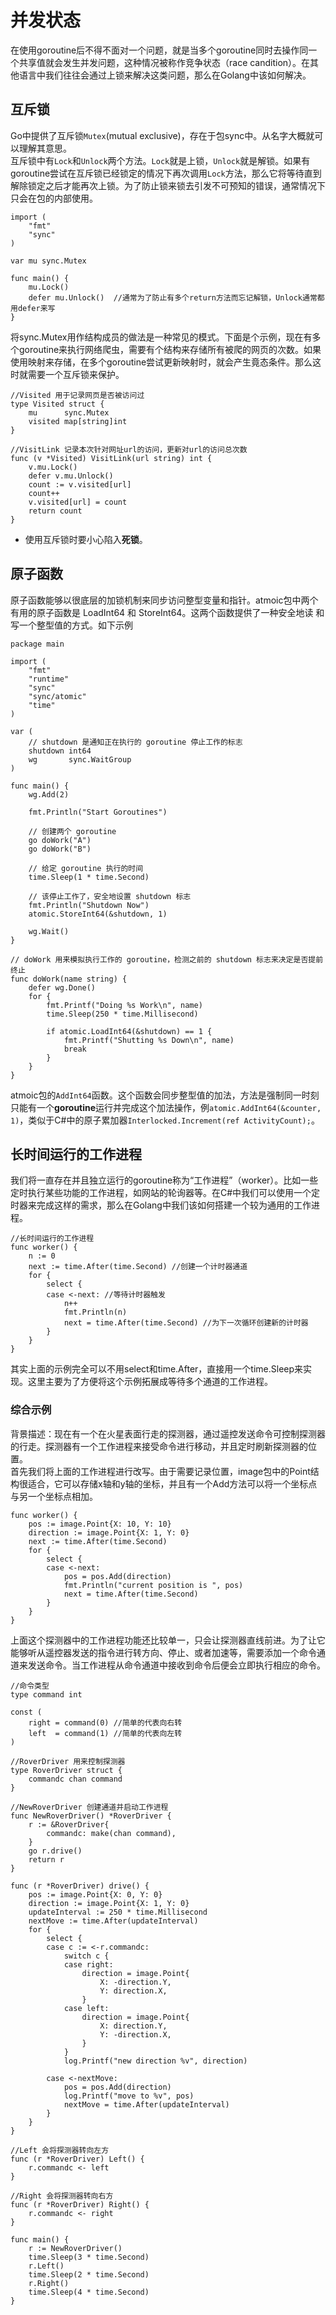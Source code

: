 # 并发状态

在使用goroutine后不得不面对一个问题，就是当多个goroutine同时去操作同一个共享值就会发生并发问题，这种情况被称作竞争状态（race candition）。在其他语言中我们往往会通过上锁来解决这类问题，那么在Golang中该如何解决。

## 互斥锁
Go中提供了互斥锁`Mutex`(mutual exclusive)，存在于包sync中。从名字大概就可以理解其意思。   
互斥锁中有`Lock`和`Unlock`两个方法。`Lock`就是上锁，`Unlock`就是解锁。如果有goroutine尝试在互斥锁已经锁定的情况下再次调用`Lock`方法，那么它将等待直到解除锁定之后才能再次上锁。为了防止锁来锁去引发不可预知的错误，通常情况下只会在包的内部使用。
```
import (
	"fmt"
	"sync"
)

var mu sync.Mutex

func main() {
	mu.Lock()
	defer mu.Unlock()  //通常为了防止有多个return方法而忘记解锁，Unlock通常都用defer来写
}
```
将sync.Mutex用作结构成员的做法是一种常见的模式。下面是个示例，现在有多个goroutine来执行网络爬虫，需要有个结构来存储所有被爬的网页的次数。如果使用映射来存储，在多个goroutine尝试更新映射时，就会产生竟态条件。那么这时就需要一个互斥锁来保护。
```
//Visited 用于记录网页是否被访问过
type Visited struct {
	mu      sync.Mutex
	visited map[string]int
}

//VisitLink 记录本次针对网址url的访问，更新对url的访问总次数
func (v *Visited) VisitLink(url string) int {
	v.mu.Lock()
	defer v.mu.Unlock()
	count := v.visited[url]
	count++
	v.visited[url] = count
	return count
}
```
* 使用互斥锁时要小心陷入**死锁**。

## 原子函数
原子函数能够以很底层的加锁机制来同步访问整型变量和指针。atmoic包中两个有用的原子函数是 LoadInt64 和 StoreInt64。这两个函数提供了一种安全地读
和写一个整型值的方式。如下示例
```
package main

import (
	"fmt"
	"runtime"
	"sync"
	"sync/atomic"
	"time"
)

var (
	// shutdown 是通知正在执行的 goroutine 停止工作的标志
	shutdown int64
	wg       sync.WaitGroup
)

func main() {
	wg.Add(2)

	fmt.Println("Start Goroutines")

	// 创建两个 goroutine
	go doWork("A")
	go doWork("B")

	// 给定 goroutine 执行的时间
	time.Sleep(1 * time.Second)

	// 该停止工作了，安全地设置 shutdown 标志
	fmt.Println("Shutdown Now")
	atomic.StoreInt64(&shutdown, 1)

	wg.Wait()
}

// doWork 用来模拟执行工作的 goroutine，检测之前的 shutdown 标志来决定是否提前终止
func doWork(name string) {
	defer wg.Done()
	for {
		fmt.Printf("Doing %s Work\n", name)
		time.Sleep(250 * time.Millisecond)

		if atomic.LoadInt64(&shutdown) == 1 {
			fmt.Printf("Shutting %s Down\n", name)
			break
		}
	}
}
```
atmoic包的`AddInt64`函数。这个函数会同步整型值的加法，方法是强制同一时刻只能有一个**goroutine**运行并完成这个加法操作，例`atomic.AddInt64(&counter, 1)`，类似于C#中的原子累加器`Interlocked.Increment(ref ActivityCount);`。


## 长时间运行的工作进程
我们将一直存在并且独立运行的goroutine称为“工作进程”（worker）。比如一些定时执行某些功能的工作进程，如网站的轮询器等。在C#中我们可以使用一个定时器来完成这样的需求，那么在Golang中我们该如何搭建一个较为通用的工作进程。
```
//长时间运行的工作进程
func worker() {
	n := 0
	next := time.After(time.Second) //创建一个计时器通道
	for {
		select {
		case <-next: //等待计时器触发
			n++
			fmt.Println(n)
			next = time.After(time.Second) //为下一次循环创建新的计时器
		}
	}
}
```
其实上面的示例完全可以不用select和time.After，直接用一个time.Sleep来实现。这里主要为了方便将这个示例拓展成等待多个通道的工作进程。

### 综合示例
背景描述：现在有一个在火星表面行走的探测器，通过遥控发送命令可控制探测器的行走。探测器有一个工作进程来接受命令进行移动，并且定时刷新探测器的位置。   
首先我们将上面的工作进程进行改写。由于需要记录位置，image包中的Point结构很适合，它可以存储x轴和y轴的坐标，并且有一个Add方法可以将一个坐标点与另一个坐标点相加。
```
func worker() {
	pos := image.Point{X: 10, Y: 10}
	direction := image.Point{X: 1, Y: 0}
	next := time.After(time.Second)
	for {
		select {
		case <-next:
			pos = pos.Add(direction)
			fmt.Println("current position is ", pos)
			next = time.After(time.Second)
		}
	}
}
```
上面这个探测器中的工作进程功能还比较单一，只会让探测器直线前进。为了让它能够听从遥控器发送的指令进行转方向、停止、或者加速等，需要添加一个命令通道来发送命令。当工作进程从命令通道中接收到命令后便会立即执行相应的命令。
```
//命令类型
type command int

const (
	right = command(0) //简单的代表向右转
	left  = command(1) //简单的代表向左转
)

//RoverDriver 用来控制探测器
type RoverDriver struct {
	commandc chan command
}

//NewRoverDriver 创建通道并启动工作进程
func NewRoverDriver() *RoverDriver {
	r := &RoverDriver{
		commandc: make(chan command),
	}
	go r.drive()
	return r
}

func (r *RoverDriver) drive() {
	pos := image.Point{X: 0, Y: 0}
	direction := image.Point{X: 1, Y: 0}
	updateInterval := 250 * time.Millisecond
	nextMove := time.After(updateInterval)
	for {
		select {
		case c := <-r.commandc:
			switch c {
			case right:
				direction = image.Point{
					X: -direction.Y,
					Y: direction.X,
				}
			case left:
				direction = image.Point{
					X: direction.Y,
					Y: -direction.X,
				}
			}
			log.Printf("new direction %v", direction)

		case <-nextMove:
			pos = pos.Add(direction)
			log.Printf("move to %v", pos)
			nextMove = time.After(updateInterval)
		}
	}
}

//Left 会将探测器转向左方
func (r *RoverDriver) Left() {
	r.commandc <- left
}

//Right 会将探测器转向右方
func (r *RoverDriver) Right() {
	r.commandc <- right
}

func main() {
	r := NewRoverDriver()
	time.Sleep(3 * time.Second)
	r.Left()
	time.Sleep(2 * time.Second)
	r.Right()
	time.Sleep(4 * time.Second)
}
```